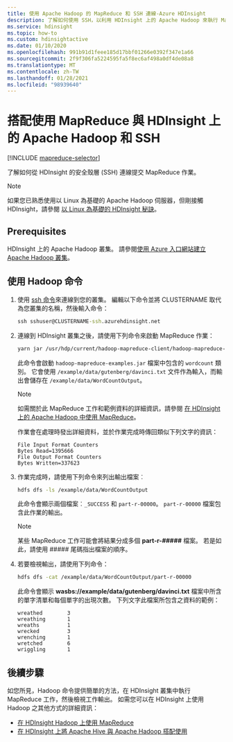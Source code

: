 ```yaml
---
title: 使用 Apache Hadoop 的 MapReduce 和 SSH 連線-Azure HDInsight
description: 了解如何使用 SSH，以利用 HDInsight 上的 Apache Hadoop 來執行 MapReduce 作業。
ms.service: hdinsight
ms.topic: how-to
ms.custom: hdinsightactive
ms.date: 01/10/2020
ms.openlocfilehash: 991b91d1feee185d17bbf01266e0392f347e1a66
ms.sourcegitcommit: 2f9f306fa5224595fa5f8ec6af498a0df4de08a8
ms.translationtype: MT
ms.contentlocale: zh-TW
ms.lasthandoff: 01/28/2021
ms.locfileid: "98939640"
---
```

# <a name="use-mapreduce-with-apache-hadoop-on-hdinsight-with-ssh"></a>搭配使用 MapReduce 與 HDInsight 上的 Apache Hadoop 和 SSH

[!INCLUDE [mapreduce-selector](../../../includes/hdinsight-selector-use-mapreduce.md)]

了解如何從 HDInsight 的安全殼層 (SSH) 連線提交 MapReduce 作業。

> [!NOTE]
> 如果您已熟悉使用以 Linux 為基礎的 Apache Hadoop 伺服器，但剛接觸 HDInsight，請參閱 [以 Linux 為基礎的 HDInsight 秘訣](../hdinsight-hadoop-linux-information.md)。

## <a name="prerequisites"></a>Prerequisites

HDInsight 上的 Apache Hadoop 叢集。 請參閱[使用 Azure 入口網站建立 Apache Hadoop 叢集](../hdinsight-hadoop-create-linux-clusters-portal.md)。

## <a name="use-hadoop-commands"></a>使用 Hadoop 命令

1. 使用 [ssh 命令](../hdinsight-hadoop-linux-use-ssh-unix.md)來連線到您的叢集。 編輯以下命令並將 CLUSTERNAME 取代為您叢集的名稱，然後輸入命令：

    ```cmd
    ssh sshuser@CLUSTERNAME-ssh.azurehdinsight.net
    ```

1. 連線到 HDInsight 叢集之後，請使用下列命令來啟動 MapReduce 作業：

    ```bash
    yarn jar /usr/hdp/current/hadoop-mapreduce-client/hadoop-mapreduce-examples.jar wordcount /example/data/gutenberg/davinci.txt /example/data/WordCountOutput
    ```

    此命令會啟動 `hadoop-mapreduce-examples.jar` 檔案中包含的 `wordcount` 類別。 它會使用 `/example/data/gutenberg/davinci.txt` 文件作為輸入，而輸出會儲存在 `/example/data/WordCountOutput`。

    > [!NOTE]
    > 如需關於此 MapReduce 工作和範例資料的詳細資訊，請參閱 [在 HDInsight 上的 Apache Hadoop 中使用 MapReduce](hdinsight-use-mapreduce.md)。

    作業會在處理時發出詳細資料，並於作業完成時傳回類似下列文字的資訊：

    ```output
    File Input Format Counters
    Bytes Read=1395666
    File Output Format Counters
    Bytes Written=337623
    ```

1. 作業完成時，請使用下列命令來列出輸出檔案︰

    ```bash
    hdfs dfs -ls /example/data/WordCountOutput
    ```

    此命令會顯示兩個檔案︰`_SUCCESS` 和 `part-r-00000`。 `part-r-00000` 檔案包含此作業的輸出。

    > [!NOTE]  
    > 某些 MapReduce 工作可能會將結果分成多個 **part-r-#####** 檔案。 若是如此，請使用 ##### 尾碼指出檔案的順序。

1. 若要檢視輸出，請使用下列命令：

    ```bash
    hdfs dfs -cat /example/data/WordCountOutput/part-r-00000
    ```

    此命令會顯示 **wasbs://example/data/gutenberg/davinci.txt** 檔案中所含的單字清單和每個單字的出現次數。 下列文字此檔案所包含之資料的範例：

    ```output
    wreathed        3
    wreathing       1
    wreaths         1
    wrecked         3
    wrenching       1
    wretched        6
    wriggling       1
    ```

## <a name="next-steps"></a>後續步驟

如您所見，Hadoop 命令提供簡單的方法，在 HDInsight 叢集中執行 MapReduce 工作，然後檢視工作輸出。 如需您可以在 HDInsight 上使用 Hadoop 之其他方式的詳細資訊：

* [在 HDInsight Hadoop 上使用 MapReduce](hdinsight-use-mapreduce.md)
* [在 HDInsight 上將 Apache Hive 與 Apache Hadoop 搭配使用](hdinsight-use-hive.md)
